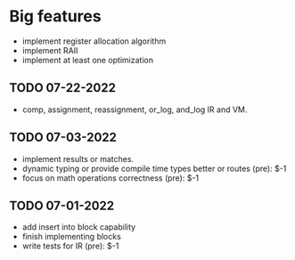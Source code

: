 # Big features
- implement register allocation algorithm 
- implement RAII
- implement at least one optimization

## TODO 07-22-2022
- comp, assignment, reassignment, or_log, and_log IR and VM.

## TODO 07-03-2022
- implement results or matches.
- dynamic typing or provide compile time types better or routes (pre): $-1
- focus on math operations correctness (pre): $-1

## TODO 07-01-2022
- add insert into block capability
- finish implementing blocks
- write tests for IR (pre): $-1

